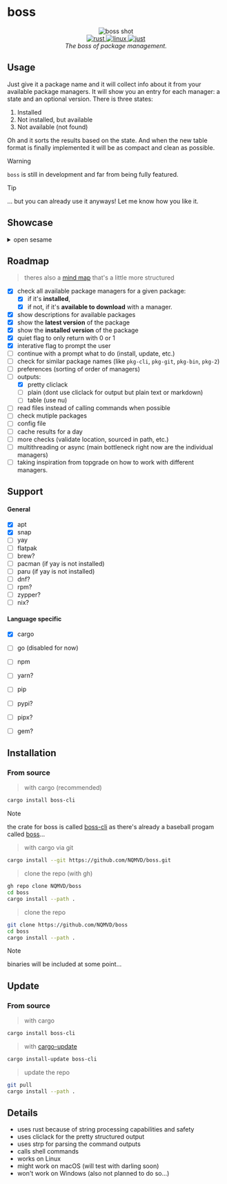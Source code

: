 # boss

<div align="center">
  <img alt="boss shot" src="./boss/.assets/boss_shot.png" />
  <br>
  <a href="https://github.com/NQMVD/boss?tab=readme-ov-file#details">
	  <img alt="rust" src="https://img.shields.io/badge/Rust-fe7a15?style=for-the-badge&logo=rust&logoColor=white&logoSize=auto&labelColor=gray">
  <a/>
  <a href="https://github.com/NQMVD/boss?tab=readme-ov-file#support">
  	<img alt="linux" src="https://img.shields.io/badge/Linux-E95420?style=for-the-badge&logo=linux&logoColor=white&logoSize=auto&labelColor=gray">
	</a>
  <a href="https://just.systems">
    <img alt="just" src="https://img.shields.io/badge/just-white?style=for-the-badge&logo=just&color=black">
  </a>
  <br>
  <i>The boss of package management.</i>
</div>

## Usage
Just give it a package name and it will collect info about it from your available package managers.
It will show you an entry for each manager: a state and an optional version.
There is three states:
1. Installed
2. Not installed, but available
3. Not available (not found)

Oh and it sorts the results based on the state.
And when the new table format is finally implemented it will be as compact and clean as possible.

> [!WARNING]
> `boss` is still in development and far from being fully featured.

> [!TIP]
> ... but you can already use it anyways! Let me know how you like it.

## Showcase
<details>
  <summary>open sesame</summary>

  ## helix query
  ![default.tape](./boss/.assets/tapes/default.gif)

  ## helix query --interactive
  ![interactive.tape](./boss/.assets/tapes/interactive.gif)

  ## shows latest version and installed version
  ![newversion.tape](./boss/.assets/tapes/newversion.gif)

  ## stays quiet for scripts
  ![quiet.tape](./boss/.assets/tapes/quiet.gif)
</details>

## Roadmap
> theres also a [mind map](./boss/.assets/boss_map.jpg) that's a little more structured

- [x] check all available package managers for a given package:
  - [x] if it's **installed**,
  - [x] if not, if it's **available to download** with a manager.
- [x] show descriptions for available packages
- [x] show the **latest version** of the package
- [x] show the **installed version** of the package
- [x] quiet flag to only return with 0 or 1
- [x] interative flag to prompt the user
- [ ] continue with a prompt what to do (install, update, etc.)
- [ ] check for similar package names (like `pkg-cli`, `pkg-git`, `pkg-bin`, `pkg-2`)
- [ ] preferences (sorting of order of managers)
- [ ] outputs:
  - [x] pretty cliclack
  - [ ] plain (dont use cliclack for output but plain text or markdown)
  - [ ] table (use nu)
- [ ] read files instead of calling commands when possible
- [ ] check mutiple packages
- [ ] config file
- [ ] cache results for a day
- [ ] more checks (validate location, sourced in path, etc.)
- [ ] multithreading or async (main bottleneck right now are the individual managers)
- [ ] taking inspiration from topgrade on how to work with different managers.

## Support
#### General
- [x] apt
- [x] snap
- [ ] yay
- [ ] flatpak
- [ ] brew?
- [ ] pacman (if yay is not installed)
- [ ] paru (if yay is not installed)
- [ ] dnf?
- [ ] rpm?
- [ ] zypper?
- [ ] nix?

#### Language specific
- [x] cargo
- [ ] go (disabled for now)
- [ ] npm
- [ ] yarn?
- [ ] pip
- [ ] pypi?
- [ ] pipx?
- [ ] gem?


## Installation
### From source
> with cargo (recommended)
```bash
cargo install boss-cli
```

> [!NOTE]
> the crate for boss is called [boss-cli](https://crates.io/crates/boss-cli) as there's already a baseball progam called [boss](https://crates.io/crates/boss)...

> with cargo via git
```bash
cargo install --git https://github.com/NQMVD/boss.git
```

> clone the repo (with gh)
```bash
gh repo clone NQMVD/boss
cd boss
cargo install --path .
```

> clone the repo
```bash
git clone https://github.com/NQMVD/boss
cd boss
cargo install --path .
```

> [!NOTE]
> binaries will be included at some point...

## Update
### From source
> with cargo
```bash
cargo install boss-cli
```

> with [cargo-update](https://crates.io/crates/cargo-update)
```bash
cargo install-update boss-cli
```

> update the repo
```bash
git pull
cargo install --path .
```


## Details
- uses rust because of string processing capabilities and safety
- uses cliclack for the pretty structured output
- uses strp for parsing the command outputs
- calls shell commands
- works on Linux
- might work on macOS (will test with darling soon)
- won't work on Windows (also not planned to do so...)
